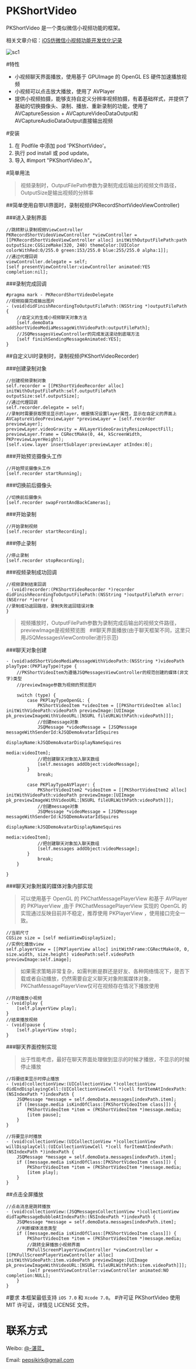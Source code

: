# PKShortVideo
PKShortVideo 是一个类似微信小视频功能的框架。

相关文章介绍：[iOS仿微信小视频功能开发优化记录](http://www.jianshu.com/p/6d35bb53f4ac)

![sc1](https://raw.githubusercontent.com/pepsikirk/PKShortVideo/master/Screenshots/gif.gif)

#特性
- 小视频聊天界面播放，使用基于 GPUImage 的 OpenGL ES 硬件加速播放视频
- 小视频可以点击放大播放，使用了 AVPlayer
- 提供小视频拍摄，能够支持自定义分辨率视频拍摄，有着基础样式，并提供了基础的切换摄像头、录制、播放、重新录制的功能，使用了 AVCaptureSession + AVCaptureVideoDataOutput和AVCaptureAudioDataOutput直接输出视频

#安装
1. 在 Podfile 中添加 pod 'PKShortVideo'。
2. 执行 pod install 或 pod update。
3. 导入 #import "PKShortVideo.h"。

#简单用法
> 视频录制时，OutputFilePath参数为录制完成后输出的视频文件路径，OutputSize是输出视频的分辨率
> 

##简单使用自带UI界面时，录制视频(PKRecordShortVideoViewController)

###进入录制界面

```objc
//跳转默认录制视频ViewController
PKRecordShortVideoViewController *viewController = [[PKRecordShortVideoViewController alloc] initWithOutputFilePath:path outputSize:CGSizeMake(320, 240) themeColor:[UIColor colorWithRed:0/255.0 green:153/255.0 blue:255/255.0 alpha:1]];
//通过代理回调
viewController.delegate = self;
[self presentViewController:viewController animated:YES completion:nil];
```

###录制完成回调

```objc
#pragma mark - PKRecordShortVideoDelegate
//视频拍摄完成输出图片
- (void)didFinishRecordingToOutputFilePath:(NSString *)outputFilePath {
    //自定义的生成小视频聊天对象方法
    [self.demoData addShortVideoMediaMessageWithVideoPath:outputFilePath];
    //JSQMessagesViewController的完成发送滚动到底端方法
    [self finishSendingMessageAnimated:YES];
}
```

##自定义UI时录制时，录制视频(PKShortVideoRecorder)

###创建录制对象

```objc
//创建视频录制对象
self.recorder = [[PKShortVideoRecorder alloc] initWithOutputFilePath:self.outputFilePath outputSize:self.outputSize];
//通过代理回调
self.recorder.delegate = self;
//录制时需要获取预览显示的layer，根据情况设置layer属性，显示在自定义的界面上
AVCaptureVideoPreviewLayer *previewLayer = [self.recorder previewLayer];
previewLayer.videoGravity = AVLayerVideoGravityResizeAspectFill;
previewLayer.frame = CGRectMake(0, 44, kScreenWidth, PKPreviewLayerHeight);
[self.view.layer insertSublayer:previewLayer atIndex:0];
```

###开始预览摄像头工作

```objc
//开始预览摄像头工作
[self.recorder startRunning];
```

###切换前后摄像头

```objc
//切换前后摄像头
[self.recorder swapFrontAndBackCameras];
```

###开始录制

```objc
//开始录制视频
[self.recorder startRecording];
```

###停止录制

```objc
//停止录制
[self.recorder stopRecording];
```

###视频录制成功回调

```objc
//视频录制结束回调
- (void)recorder:(PKShortVideoRecorder *)recorder didFinishRecordingToOutputFilePath:(NSString *)outputFilePath error:(NSError *)error {
//录制成功返回路径，录制失败返回错误对象
}
```

> 视频播放时，OutputFilePath参数为录制完成后输出的视频文件路径，previewImage是视频预览图
> 
##聊天界面播放(由于聊天框架不同，这里只用JSQMessagesViewController进行示范)

###聊天对象创建

```objc
- (void)addShortVideoMediaMessageWithVideoPath:(NSString *)videoPath  playType:(PKPlayType)type {
    //PKShortVideoItem为遵循JSQMessagesViewController的规范创建的媒体(非文字)类型
    //previewImage参数为视频的预览图片
    
    switch (type) {
        case PKPlayTypeOpenGL: {
            PKShortVideoItem *videoItem = [[PKShortVideoItem alloc] initWithVideoPath:videoPath previewImage:[UIImage pk_previewImageWithVideoURL:[NSURL fileURLWithPath:videoPath]]];
            //创建message对象
            JSQMessage *videoMessage = [JSQMessage messageWithSenderId:kJSQDemoAvatarIdSquires
                                                           displayName:kJSQDemoAvatarDisplayNameSquires
                                                                 media:videoItem];
            //把创建聊天对象加入聊天数组
            [self.messages addObject:videoMessage];
        }
            break;
            
        case PKPlayTypeAVPlayer: {
            PKShortVideoItem2 *videoItem = [[PKShortVideoItem2 alloc] initWithVideoPath:videoPath previewImage:[UIImage pk_previewImageWithVideoURL:[NSURL fileURLWithPath:videoPath]]];
            //创建message对象
            JSQMessage *videoMessage = [JSQMessage messageWithSenderId:kJSQDemoAvatarIdSquires
                                                           displayName:kJSQDemoAvatarDisplayNameSquires
                                                                 media:videoItem];
            //把创建聊天对象加入聊天数组
            [self.messages addObject:videoMessage];
        }
            break;
    }

}
```

###聊天对象附属的媒体对象内部实现
> 可以使用基于 OpenGL 的 PKChatMessagePlayerView 和基于 AVPlayer 的 PKPlayerView ,由于 PKChatMessagePlayerView 实现的 OpenGL 的实现通过反映目前并不稳定，推荐使用 PKPlayerView ，使用接口完全一致。
> 

```objc
//当前尺寸
CGSize size = [self mediaViewDisplaySize];
//实例化播放view
self.playerView = [[PKPlayerView alloc] initWithFrame:CGRectMake(0, 0, size.width, size.height) videoPath:self.videoPath previewImage:self.image];
```

> 如果需求策略非常复杂，如需判断是群还是好友、各种网络情况下，是否下载或者自动播放，仍然需要自定义聊天对象附属媒体对象，PKChatMessagePlayerView仅可在视频存在情况下播放使用
>  

```objc
//开始播放小视频
- (void)play {
    [self.playerView play];
}
//结束播放视频
- (void)pause {
    [self.playerView stop];
}
```

###聊天界面控制实现
> 出于性能考虑，最好在聊天界面处理做到显示的时候才播放，不显示的时候停止播放
>

```objc
//将要结束显示时停止播放
- (void)collectionView:(UICollectionView *)collectionView didEndDisplayingCell:(UICollectionViewCell *)cell forItemAtIndexPath:(NSIndexPath *)indexPath {
    JSQMessage *message = self.demoData.messages[indexPath.item];
    if ([message.media isKindOfClass:[PKShortVideoItem class]]) {
        PKShortVideoItem *item = (PKShortVideoItem *)message.media;
        [item pause];
    }
}

//将要显示时播放
- (void)collectionView:(UICollectionView *)collectionView willDisplayCell:(UICollectionViewCell *)cell forItemAtIndexPath:(NSIndexPath *)indexPath {
    JSQMessage *message = self.demoData.messages[indexPath.item];
    if ([message.media isKindOfClass:[PKShortVideoItem class]]) {
        PKShortVideoItem *item = (PKShortVideoItem *)message.media;
        [item play];
    }
}
```

##点击全屏播放

```objc
//点击消息是跳转播放
- (void)collectionView:(JSQMessagesCollectionView *)collectionView didTapMessageBubbleAtIndexPath:(NSIndexPath *)indexPath {
    JSQMessage *message = self.demoData.messages[indexPath.item];
    //判断媒体消息类型
    if ([message.media isKindOfClass:[PKShortVideoItem class]]) {
        PKShortVideoItem *item = (PKShortVideoItem *)message.media;
        //跳转全屏播放小视频界面
        PKFullScreenPlayerViewController *viewController = [[PKFullScreenPlayerViewController alloc] initWithVideoPath:item.videoPath previewImage:[UIImage pk_previewImageWithVideoURL:[NSURL fileURLWithPath:item.videoPath]]];
        [self presentViewController:viewController animated:NO completion:NULL];
    }
}
```

#要求
本框架最低支持 `iOS 7.0` 和 `Xcode 7.0`。
#许可证
PKShortVideo 使用 MIT 许可证，详情见 LICENSE 文件。
# 联系方式
Weibo: [@-湛蓝_](http://weibo.com/u/1776530813/)

Email: [pepsikirk@gmail.com](mailto:pepsikirk@gmail.com)
